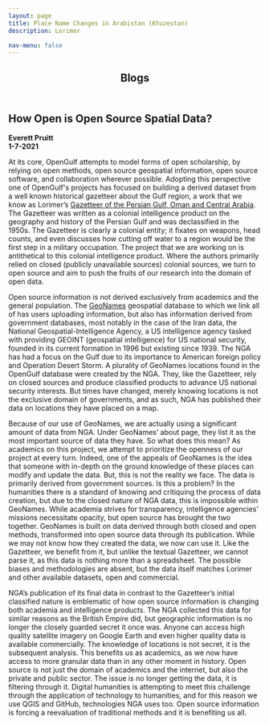 ```yaml
---
layout: page
title: Place Name Changes in Arabistan (Khuzestan)
description: Lorimer

nav-menu: false
---
```


<head>
<style>
img, figure {
  display: block;
  margin-left: auto;
  margin-right: auto;
  text-align: center;
}
</style>
</head>
<section id="one">
	<div class="inner">
		<header class="major">
			<h1>Blogs</h1>
		</header>
<h2 id="content">How Open is Open Source Spatial Data?</h2>
    <b>Everett Pruitt</b>
    <br>
    <b>1-7-2021</b>

<br>
<p>
At its core, OpenGulf attempts to model forms of open scholarship, by relying on open methods, open source geospatial information, open source software, and collaboration wherever possible. Adopting this perspective one of OpenGulf's projects has focused on building a derived dataset from a well known historical gazetteer about the Gulf region, a work that we know as Lorimer’s <a href="https://archive.org/details/in.ernet.dli.2015.206963" class="link">Gazetteer of the Persian Gulf, Oman and Central Arabia</a>. The Gazetteer was written as a colonial intelligence product on the geography and history of the Persian Gulf and was declassified in the 1950s. The Gazetteer is clearly a colonial entity; it fixates on weapons, head counts, and even discusses how cutting off water to a region would be the first step in a military occupation. The project that we are working on is antithetical to this colonial intelligence product. Where the authors primarily relied on closed (publicly unavailable sources) colonial sources, we turn to open source and aim to push the fruits of our research into the domain of open data.
</p>
<p>
Open source information is not derived exclusively from academics and the general population. The <a href="http://geonames.org" class="link">GeoNames</a> geospatial database to which we link all of has users uploading information, but also has information derived from government databases, most notably in the case of the Iran data, the National Geospatial-Intelligence Agency, a US intelligence agency tasked with providing GEOINT (geospatial intelligence) for US national security, founded in its current formation in 1996 but existing since 1939. The NGA has had a focus on the Gulf due to its importance to American foreign policy and Operation Desert Storm. A plurality of GeoNames locations found in the OpenGulf database were created by the NGA. They, like the Gazetteer, rely on closed sources and produce classified products to advance US national security interests. But times have changed, merely knowing locations is not the exclusive domain of governments, and as such, NGA has published their data on locations they have placed on a map.
</p>
<p>
Because of our use of GeoNames, we are actually using a significant amount of data from NGA. Under GeoNames’ about page, they list it as the most important source of data they have. So what does this mean? As academics on this project, we attempt to prioritize the openness of our project at every turn. Indeed, one of the appeals of GeoNames is the idea that someone with in-depth on the ground knowledge of these places can modify and update the data. But, this is not the reality we face. The data is primarily derived from government sources. Is this a problem? In the humanities there is a standard of knowing and critiquing the process of data creation, but due to the closed nature of NGA data, this is impossible within GeoNames. While academia strives for transparency, intelligence agencies’ missions necessitate opacity, but open source has brought the two together. GeoNames is built on data derived through both closed and open methods, transformed into open source data through its publication. While we may not know how they created the data, we now can use it. Like the Gazetteer, we benefit from it, but unlike the textual Gazetteer, we cannot parse it, as this data is nothing more than a spreadsheet. The possible biases and methodologies are absent, but the data itself matches Lorimer and other available datasets, open and commercial.</p>
<p>
NGA’s publication of its final data in contrast to the Gazetteer’s initial classified nature is emblematic of how open source information is changing both academia and intelligence products. The NGA collected this data for similar reasons as the British Empire did, but geographic information is no longer the closely guarded secret it once was. Anyone can access high quality satellite imagery on Google Earth and even higher quality data is available commercially. The knowledge of locations is not secret, it is the subsequent analysis. This benefits us as academics, as we now have access to more granular data than in any other moment in history. Open source is not just the domain of academics and the internet, but also the private and public sector. The issue is no longer getting the data, it is filtering through it. Digital humanities is attempting to meet this challenge through the application of technology to humanities, and for this reason we use QGIS and GitHub, technologies NGA uses too. Open source information is forcing a reevaluation of traditional methods and it is benefiting us all.
</p>

